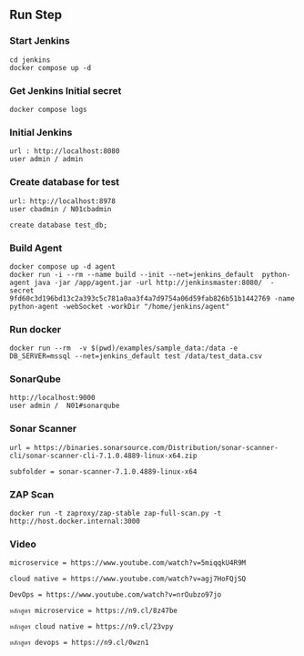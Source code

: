 ## Run Step

### Start Jenkins

```
cd jenkins
docker compose up -d
```

### Get Jenkins Initial secret

```
docker compose logs
```

### Initial Jenkins

```
url : http://localhost:8080
user admin / admin
```

### Create database for test

```
url: http://localhost:8978
user cbadmin / N01cbadmin
```

```
create database test_db;
```

### Build Agent

```
docker compose up -d agent
docker run -i --rm --name build --init --net=jenkins_default  python-agent java -jar /app/agent.jar -url http://jenkinsmaster:8080/  -secret 9fd60c3d196bd13c2a393c5c781a0aa3f4a7d9754a06d59fab826b51b1442769 -name python-agent -webSocket -workDir "/home/jenkins/agent"
```

### Run docker

```
docker run --rm  -v $(pwd)/examples/sample_data:/data -e DB_SERVER=mssql --net=jenkins_default test /data/test_data.csv
```

### SonarQube

```
http://localhost:9000
user admin /  N01#sonarqube
```

### Sonar Scanner

```
url = https://binaries.sonarsource.com/Distribution/sonar-scanner-cli/sonar-scanner-cli-7.1.0.4889-linux-x64.zip

subfolder = sonar-scanner-7.1.0.4889-linux-x64
```

### ZAP Scan

```
docker run -t zaproxy/zap-stable zap-full-scan.py -t http://host.docker.internal:3000
```

### Video

```
microservice = https://www.youtube.com/watch?v=5miqqkU4R9M

cloud native = https://www.youtube.com/watch?v=agj7HoFQjSQ

DevOps = https://www.youtube.com/watch?v=nrOubzo97jo

หลักสูตร microservice = https://n9.cl/8z47be

หลักสูตร cloud native = https://n9.cl/23vpy

หลักสูตร devops = https://n9.cl/0wzn1
```
